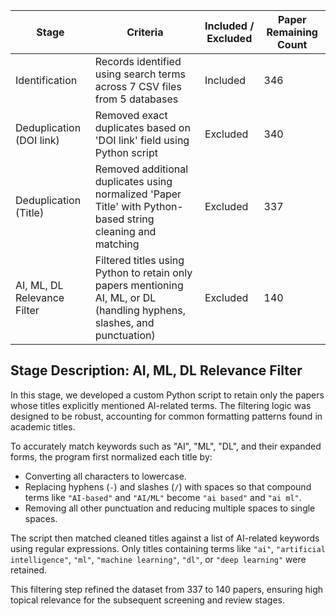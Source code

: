 
| Stage                      | Criteria                                                                                                      | Included / Excluded | Paper Remaining Count |
|---------------------------|---------------------------------------------------------------------------------------------------------------|---------------------|------------------------|
| Identification            | Records identified using search terms across 7 CSV files from 5 databases                                     | Included            | 346                    |
| Deduplication (DOI link)  | Removed exact duplicates based on 'DOI link' field using Python script                                        | Excluded            | 340                    |
| Deduplication (Title)     | Removed additional duplicates using normalized 'Paper Title' with Python-based string cleaning and matching   | Excluded            | 337                    |
| AI, ML, DL Relevance Filter | Filtered titles using Python to retain only papers mentioning AI, ML, or DL (handling hyphens, slashes, and punctuation) | Excluded            | 140                    |




## **Stage Description: AI, ML, DL Relevance Filter**

In this stage, we developed a custom Python script to retain only the papers whose titles explicitly mentioned AI-related terms. The filtering logic was designed to be robust, accounting for common formatting patterns found in academic titles.

To accurately match keywords such as "AI", "ML", "DL", and their expanded forms, the program first normalized each title by:
- Converting all characters to lowercase.
- Replacing hyphens (`-`) and slashes (`/`) with spaces so that compound terms like `"AI-based"` and `"AI/ML"` become `"ai based"` and `"ai ml"`.
- Removing all other punctuation and reducing multiple spaces to single spaces.

The script then matched cleaned titles against a list of AI-related keywords using regular expressions. Only titles containing terms like `"ai"`, `"artificial intelligence"`, `"ml"`, `"machine learning"`, `"dl"`, or `"deep learning"` were retained.

This filtering step refined the dataset from 337 to 140 papers, ensuring high topical relevance for the subsequent screening and review stages.
